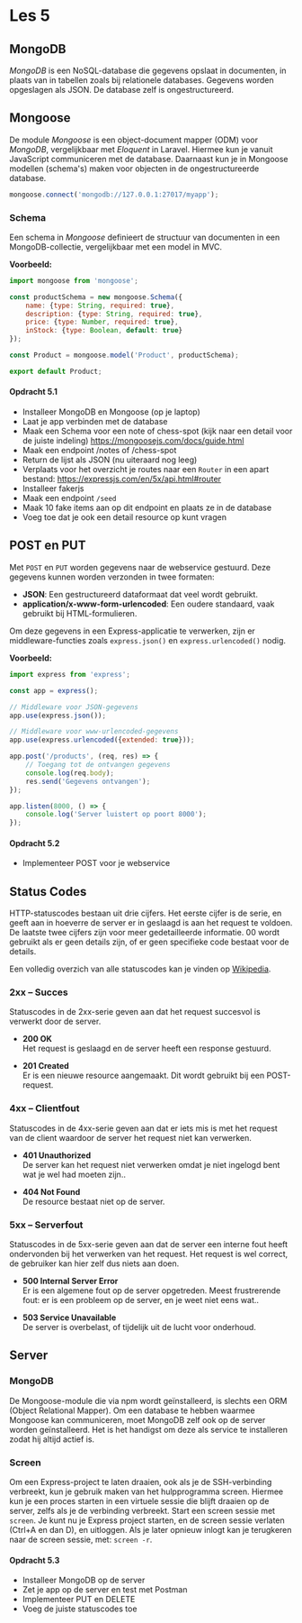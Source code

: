 # Les 5

## MongoDB

*MongoDB* is een NoSQL-database die gegevens opslaat in documenten, in plaats van in tabellen zoals bij relationele
databases. Gegevens worden opgeslagen als JSON. De database zelf is ongestructureerd.

## Mongoose

De module *Mongoose* is een object-document mapper (ODM) voor *MongoDB*, vergelijkbaar met *Eloquent* in Laravel.
Hiermee kun je
vanuit JavaScript communiceren met de database. Daarnaast kun je in Mongoose modellen (schema's) maken voor objecten in
de ongestructureerde database.

```javascript
mongoose.connect('mongodb://127.0.0.1:27017/myapp');
```

### Schema

Een schema in *Mongoose* definieert de structuur van documenten in een MongoDB-collectie, vergelijkbaar met een model in
MVC.

**Voorbeeld:**

```javascript
import mongoose from 'mongoose';

const productSchema = new mongoose.Schema({
    name: {type: String, required: true},
    description: {type: String, required: true},
    price: {type: Number, required: true},
    inStock: {type: Boolean, default: true}
});

const Product = mongoose.model('Product', productSchema);

export default Product;
```

#### Opdracht 5.1

* Installeer MongoDB en Mongoose (op je laptop)
* Laat je app verbinden met de database
* Maak een Schema voor een note of chess-spot (kijk naar een detail voor de juiste indeling)
  https://mongoosejs.com/docs/guide.html
* Maak een endpoint /notes of /chess-spot
* Return de lijst als JSON (nu uiteraard nog leeg)
* Verplaats voor het overzicht je routes naar een `Router` in een apart
  bestand: https://expressjs.com/en/5x/api.html#router
* Installeer fakerjs
* Maak een endpoint `/seed`
* Maak 10 fake items aan op dit endpoint en plaats ze in de database
* Voeg toe dat je ook een detail resource op kunt vragen

## POST en PUT

Met `POST` en `PUT` worden gegevens naar de webservice gestuurd. Deze gegevens kunnen worden verzonden in twee formaten:

- **JSON**: Een gestructureerd dataformaat dat veel wordt gebruikt.
- **application/x-www-form-urlencoded**: Een oudere standaard, vaak gebruikt bij HTML-formulieren.

Om deze gegevens in een Express-applicatie te verwerken, zijn er middleware-functies zoals `express.json()` en
`express.urlencoded()` nodig.

**Voorbeeld:**

```javascript
import express from 'express';

const app = express();

// Middleware voor JSON-gegevens
app.use(express.json());

// Middleware voor www-urlencoded-gegevens
app.use(express.urlencoded({extended: true}));

app.post('/products', (req, res) => {
    // Toegang tot de ontvangen gegevens
    console.log(req.body);
    res.send('Gegevens ontvangen');
});

app.listen(8000, () => {
    console.log('Server luistert op poort 8000');
});
```

<!-- extra uitleg over json (structuur en datatypes) ? -->

#### Opdracht 5.2

* Implementeer POST voor je webservice

## Status Codes

HTTP-statuscodes bestaan uit drie cijfers. Het eerste cijfer is de serie, en geeft aan in hoeverre de server er in
geslaagd is aan het request te voldoen. De laatste twee cijfers zijn voor meer gedetailleerde informatie. 00 wordt
gebruikt als er geen details zijn, of er geen specifieke code bestaat voor de details.

Een volledig overzich van alle statuscodes kan je vinden
op [Wikipedia](https://en.wikipedia.org/wiki/List_of_HTTP_status_codes).

### 2xx – Succes

Statuscodes in de 2xx-serie geven aan dat het request succesvol is verwerkt door de server.

- **200 OK**  
  Het request is geslaagd en de server heeft een response gestuurd.

- **201 Created**  
  Er is een nieuwe resource aangemaakt. Dit wordt gebruikt bij een POST-request.

### 4xx – Clientfout

Statuscodes in de 4xx-serie geven aan dat er iets mis is met het request van de client waardoor de server het request
niet kan verwerken.

- **401 Unauthorized**  
  De server kan het request niet verwerken omdat je niet ingelogd bent wat je wel had moeten zijn..

- **404 Not Found**  
  De resource bestaat niet op de server.

### 5xx – Serverfout

Statuscodes in de 5xx-serie geven aan dat de server een interne fout heeft ondervonden bij het verwerken van het
request. Het request is wel correct, de gebruiker kan hier zelf dus niets aan doen.

- **500 Internal Server Error**  
  Er is een algemene fout op de server opgetreden. Meest frustrerende fout: er is een probleem op de server, en je weet
  niet eens wat..

- **503 Service Unavailable**  
  De server is overbelast, of tijdelijk uit de lucht voor onderhoud.

## Server

### MongoDB

De Mongoose-module die via npm wordt geïnstalleerd, is slechts een ORM (Object Relational Mapper). Om een
database te hebben waarmee Mongoose kan communiceren, moet MongoDB zelf ook op de server worden geïnstalleerd.
Het is het handigst om deze als service te installeren zodat hij altijd actief is.

### Screen

Om een Express-project te laten draaien, ook als je de SSH-verbinding verbreekt, kun je gebruik maken van het
hulpprogramma screen. Hiermee kun je een proces starten in een virtuele sessie die blijft draaien op de server, zelfs
als je de verbinding verbreekt. Start een screen sessie met `screen`. Je kunt nu je Express project starten, en de
screen sessie verlaten (Ctrl+A en dan D), en uitloggen.
Als je later opnieuw inlogt kan je terugkeren naar de screen sessie, met: `screen -r`.

<!--
* verdeling van de lessen nalopen (lijkt wel erg veel in deze les, misschien kan mongo naar 4? Of anders PUT naar 6?)

// TODO technieken:


Ook uitschrijven, of tijdens de les behandelen?
* find met try/catch 
* headers in express sturen
* middleware (ook gebruiken om item aan request toe te voegen?)
* save en ValidationError of beter gewoon checken van lege velden?
-->

#### Opdracht 5.3

* Installeer MongoDB op de server
* Zet je app op de server en test met Postman
* Implementeer PUT en DELETE
* Voeg de juiste statuscodes toe

